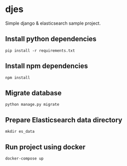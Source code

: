 # djes

Simple django & elasticsearch sample project.


## Install python dependencies

`pip install -r requirements.txt`

## Install npm dependencies

`npm install`

## Migrate database

`python manage.py migrate`

## Prepare Elasticsearch data directory

`mkdir es_data`

## Run project using docker

`docker-compose up`
